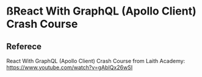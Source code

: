 # ßReact With GraphQL (Apollo Client) Crash Course

## Referece

React With GraphQL (Apollo Client) Crash Course from Laith Academy: https://www.youtube.com/watch?v=gAbIQx26wSI
